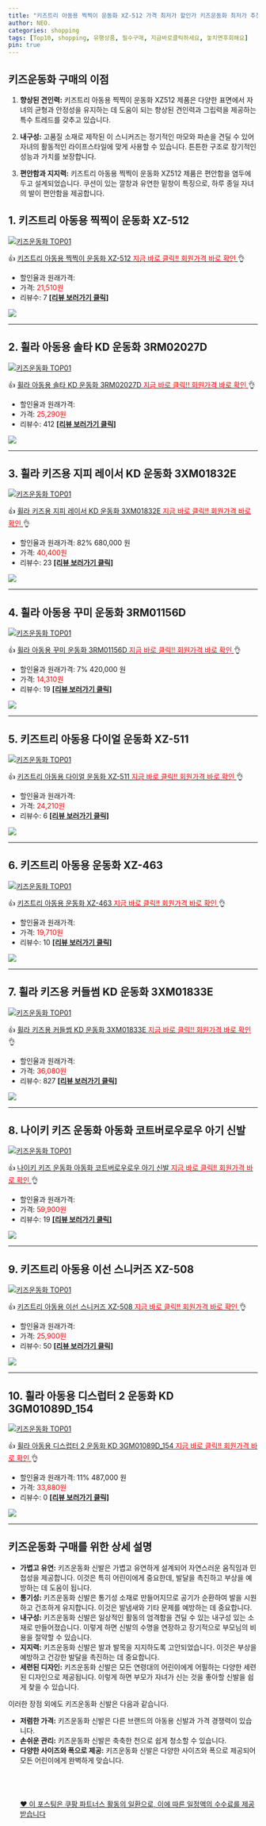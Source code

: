 ```yaml
---
title: "키즈트리 아동용 찍찍이 운동화 XZ-512 가격 최저가 할인가 키즈운동화 최저가 추천 제품 비교"
author: NEO.
categories: shopping
tags: [Top10, shopping, 유행상품, 필수구매, 지금바로클릭하세요, 놓치면후회해요]
pin: true
---
```

## 키즈운동화 구매의 이점
1. **향상된 견인력:** 키즈트리 아동용 찍찍이 운동화 XZ512 제품은 다양한 표면에서 자녀의 균형과 안정성을 유지하는 데 도움이 되는 향상된 견인력과 그립력을 제공하는 특수 트레드를 갖추고 있습니다.

2. **내구성:** 고품질 소재로 제작된 이 스니커즈는 정기적인 마모와 파손을 견딜 수 있어 자녀의 활동적인 라이프스타일에 맞게 사용할 수 있습니다. 튼튼한 구조로 장기적인 성능과 가치를 보장합니다.

3. **편안함과 지지력:** 키즈트리 아동용 찍찍이 운동화 XZ512 제품은 편안함을 염두에 두고 설계되었습니다. 쿠션이 있는 깔창과 유연한 밑창이 특징으로, 하루 종일 자녀의 발이 편안함을 제공합니다.

   

## 1. 키즈트리 아동용 찍찍이 운동화 XZ-512

[![키즈운동화 TOP01](https://thumbnail10.coupangcdn.com/thumbnails/remote/490x490ex/image/retail/images/2023/08/09/16/9/53a9775b-f664-41c6-b82f-b757aa30c8a9.jpg)](https://link.coupang.com/re/AFFSDP?lptag=AF3617701&subid=GithubCoopas&pageKey=7515457297&traceid=V0-153&itemId=19701082224&vendorItemId=86830562469)


👍 [키즈트리 아동용 찍찍이 운동화 XZ-512 <font color=red> 지금 바로 클릭!! 회원가격 바로 확인 </font> ](https://link.coupang.com/re/AFFSDP?lptag=AF3617701&subid=GithubCoopas&pageKey=7515457297&traceid=V0-153&itemId=19701082224&vendorItemId=86830562469) 👌 


- 할인율과 원래가격: 
- 가격: <span style='color:red'>21,510원</span>
- 리뷰수: 7  [**[리뷰 보러가기 클릭]**](https://link.coupang.com/re/AFFSDP?lptag=AF3617701&subid=GithubCoopas&pageKey=7515457297&traceid=V0-153&itemId=19701082224&vendorItemId=86830562469)

[![](/discount_price.png)](https://link.coupang.com/re/AFFSDP?lptag=AF3617701&subid=GithubCoopas&pageKey=7515457297&traceid=V0-153&itemId=19701082224&vendorItemId=86830562469)

---


   

## 2. 휠라 아동용 솔타 KD 운동화 3RM02027D

[![키즈운동화 TOP01](https://thumbnail6.coupangcdn.com/thumbnails/remote/490x490ex/image/rs_quotation_api/iobdn98i/2f89b9dadce84341b8a1cfa9e5a6072f.jpg)](https://link.coupang.com/re/AFFSDP?lptag=AF3617701&subid=GithubCoopas&pageKey=6233035033&traceid=V0-153&itemId=12585528353&vendorItemId=79853511609)


👍 [휠라 아동용 솔타 KD 운동화 3RM02027D <font color=red> 지금 바로 클릭!! 회원가격 바로 확인 </font> ](https://link.coupang.com/re/AFFSDP?lptag=AF3617701&subid=GithubCoopas&pageKey=6233035033&traceid=V0-153&itemId=12585528353&vendorItemId=79853511609) 👌 


- 할인율과 원래가격: 
- 가격: <span style='color:red'>25,290원</span>
- 리뷰수: 412  [**[리뷰 보러가기 클릭]**](https://link.coupang.com/re/AFFSDP?lptag=AF3617701&subid=GithubCoopas&pageKey=6233035033&traceid=V0-153&itemId=12585528353&vendorItemId=79853511609)

[![](/discount_price.png)](https://link.coupang.com/re/AFFSDP?lptag=AF3617701&subid=GithubCoopas&pageKey=6233035033&traceid=V0-153&itemId=12585528353&vendorItemId=79853511609)

---


   

## 3. 휠라 키즈용 지피 레이서 KD 운동화 3XM01832E

[![키즈운동화 TOP01](https://thumbnail8.coupangcdn.com/thumbnails/remote/490x490ex/image/retail/images/5135504074518739-55312f3c-d9a5-4c4b-aa07-44bb7f16f830.png)](https://link.coupang.com/re/AFFSDP?lptag=AF3617701&subid=GithubCoopas&pageKey=6661239112&traceid=V0-153&itemId=15114675066&vendorItemId=82336475152)


👍 [휠라 키즈용 지피 레이서 KD 운동화 3XM01832E <font color=red> 지금 바로 클릭!! 회원가격 바로 확인 </font> ](https://link.coupang.com/re/AFFSDP?lptag=AF3617701&subid=GithubCoopas&pageKey=6661239112&traceid=V0-153&itemId=15114675066&vendorItemId=82336475152) 👌 


- 할인율과 원래가격: 82%  680,000   원
- 가격: <span style='color:red'>40,400원</span>
- 리뷰수: 23  [**[리뷰 보러가기 클릭]**](https://link.coupang.com/re/AFFSDP?lptag=AF3617701&subid=GithubCoopas&pageKey=6661239112&traceid=V0-153&itemId=15114675066&vendorItemId=82336475152)

[![](/discount_price.png)](https://link.coupang.com/re/AFFSDP?lptag=AF3617701&subid=GithubCoopas&pageKey=6661239112&traceid=V0-153&itemId=15114675066&vendorItemId=82336475152)

---


   

## 4. 휠라 아동용 꾸미 운동화 3RM01156D

[![키즈운동화 TOP01](https://thumbnail9.coupangcdn.com/thumbnails/remote/490x490ex/image/rs_quotation_api/2ftcfvoh/26477f4f9935448baf73e5266240b0d8.jpg)](https://link.coupang.com/re/AFFSDP?lptag=AF3617701&subid=GithubCoopas&pageKey=4841307775&traceid=V0-153&itemId=6135140345&vendorItemId=73431417991)


👍 [휠라 아동용 꾸미 운동화 3RM01156D <font color=red> 지금 바로 클릭!! 회원가격 바로 확인 </font> ](https://link.coupang.com/re/AFFSDP?lptag=AF3617701&subid=GithubCoopas&pageKey=4841307775&traceid=V0-153&itemId=6135140345&vendorItemId=73431417991) 👌 


- 할인율과 원래가격: 7%  420,000   원
- 가격: <span style='color:red'>14,310원</span>
- 리뷰수: 19  [**[리뷰 보러가기 클릭]**](https://link.coupang.com/re/AFFSDP?lptag=AF3617701&subid=GithubCoopas&pageKey=4841307775&traceid=V0-153&itemId=6135140345&vendorItemId=73431417991)

[![](/discount_price.png)](https://link.coupang.com/re/AFFSDP?lptag=AF3617701&subid=GithubCoopas&pageKey=4841307775&traceid=V0-153&itemId=6135140345&vendorItemId=73431417991)

---


   

## 5. 키즈트리 아동용 다이얼 운동화 XZ-511

[![키즈운동화 TOP01](https://thumbnail7.coupangcdn.com/thumbnails/remote/490x490ex/image/retail/images/2023/08/09/16/6/912ff86e-9354-4a1c-bd5f-6f3a8f64b764.jpg)](https://link.coupang.com/re/AFFSDP?lptag=AF3617701&subid=GithubCoopas&pageKey=7515457113&traceid=V0-153&itemId=19701081323&vendorItemId=86830555216)


👍 [키즈트리 아동용 다이얼 운동화 XZ-511 <font color=red> 지금 바로 클릭!! 회원가격 바로 확인 </font> ](https://link.coupang.com/re/AFFSDP?lptag=AF3617701&subid=GithubCoopas&pageKey=7515457113&traceid=V0-153&itemId=19701081323&vendorItemId=86830555216) 👌 


- 할인율과 원래가격: 
- 가격: <span style='color:red'>24,210원</span>
- 리뷰수: 6  [**[리뷰 보러가기 클릭]**](https://link.coupang.com/re/AFFSDP?lptag=AF3617701&subid=GithubCoopas&pageKey=7515457113&traceid=V0-153&itemId=19701081323&vendorItemId=86830555216)

[![](/discount_price.png)](https://link.coupang.com/re/AFFSDP?lptag=AF3617701&subid=GithubCoopas&pageKey=7515457113&traceid=V0-153&itemId=19701081323&vendorItemId=86830555216)

---


   

## 6. 키즈트리 아동용 운동화 XZ-463

[![키즈운동화 TOP01](https://thumbnail7.coupangcdn.com/thumbnails/remote/490x490ex/image/rs_quotation_api/chb8hach/8b0b95744a524556b15c683147e27636.jpg)](https://link.coupang.com/re/AFFSDP?lptag=AF3617701&subid=GithubCoopas&pageKey=6063966773&traceid=V0-153&itemId=11163948051&vendorItemId=78442080306)


👍 [키즈트리 아동용 운동화 XZ-463 <font color=red> 지금 바로 클릭!! 회원가격 바로 확인 </font> ](https://link.coupang.com/re/AFFSDP?lptag=AF3617701&subid=GithubCoopas&pageKey=6063966773&traceid=V0-153&itemId=11163948051&vendorItemId=78442080306) 👌 


- 할인율과 원래가격: 
- 가격: <span style='color:red'>19,710원</span>
- 리뷰수: 10  [**[리뷰 보러가기 클릭]**](https://link.coupang.com/re/AFFSDP?lptag=AF3617701&subid=GithubCoopas&pageKey=6063966773&traceid=V0-153&itemId=11163948051&vendorItemId=78442080306)

[![](/discount_price.png)](https://link.coupang.com/re/AFFSDP?lptag=AF3617701&subid=GithubCoopas&pageKey=6063966773&traceid=V0-153&itemId=11163948051&vendorItemId=78442080306)

---


   

## 7. 휠라 키즈용 커들썸 KD 운동화 3XM01833E

[![키즈운동화 TOP01](https://thumbnail9.coupangcdn.com/thumbnails/remote/490x490ex/image/retail/images/5137998981080265-c47b78b1-c4db-4c82-a4d2-6c33019b1314.jpg)](https://link.coupang.com/re/AFFSDP?lptag=AF3617701&subid=GithubCoopas&pageKey=6624648635&traceid=V0-153&itemId=15076384828&vendorItemId=82298602991)


👍 [휠라 키즈용 커들썸 KD 운동화 3XM01833E <font color=red> 지금 바로 클릭!! 회원가격 바로 확인 </font> ](https://link.coupang.com/re/AFFSDP?lptag=AF3617701&subid=GithubCoopas&pageKey=6624648635&traceid=V0-153&itemId=15076384828&vendorItemId=82298602991) 👌 


- 할인율과 원래가격: 
- 가격: <span style='color:red'>36,080원</span>
- 리뷰수: 827  [**[리뷰 보러가기 클릭]**](https://link.coupang.com/re/AFFSDP?lptag=AF3617701&subid=GithubCoopas&pageKey=6624648635&traceid=V0-153&itemId=15076384828&vendorItemId=82298602991)

[![](/discount_price.png)](https://link.coupang.com/re/AFFSDP?lptag=AF3617701&subid=GithubCoopas&pageKey=6624648635&traceid=V0-153&itemId=15076384828&vendorItemId=82298602991)

---


   

## 8. 나이키 키즈 운동화 아동화 코트버로우로우 아기 신발

[![키즈운동화 TOP01](https://thumbnail7.coupangcdn.com/thumbnails/remote/490x490ex/image/vendor_inventory/a9d3/7e29c10615840daa10c0f67f9c2f70b2afab9fe01822aa8aa4279694201c.png)](https://link.coupang.com/re/AFFSDP?lptag=AF3617701&subid=GithubCoopas&pageKey=7760137653&traceid=V0-153&itemId=20924432485&vendorItemId=88069892965)


👍 [나이키 키즈 운동화 아동화 코트버로우로우 아기 신발 <font color=red> 지금 바로 클릭!! 회원가격 바로 확인 </font> ](https://link.coupang.com/re/AFFSDP?lptag=AF3617701&subid=GithubCoopas&pageKey=7760137653&traceid=V0-153&itemId=20924432485&vendorItemId=88069892965) 👌 


- 할인율과 원래가격: 
- 가격: <span style='color:red'>59,900원</span>
- 리뷰수: 19  [**[리뷰 보러가기 클릭]**](https://link.coupang.com/re/AFFSDP?lptag=AF3617701&subid=GithubCoopas&pageKey=7760137653&traceid=V0-153&itemId=20924432485&vendorItemId=88069892965)

[![](/discount_price.png)](https://link.coupang.com/re/AFFSDP?lptag=AF3617701&subid=GithubCoopas&pageKey=7760137653&traceid=V0-153&itemId=20924432485&vendorItemId=88069892965)

---


   

## 9. 키즈트리 아동용 이선 스니커즈 XZ-508

[![키즈운동화 TOP01](https://thumbnail10.coupangcdn.com/thumbnails/remote/490x490ex/image/rs_quotation_api/b1k7jj6g/64dd7ae488824a0b88e32b94b7ed1dbe.jpg)](https://link.coupang.com/re/AFFSDP?lptag=AF3617701&subid=GithubCoopas&pageKey=7232893353&traceid=V0-153&itemId=18357622513&vendorItemId=85501424867)


👍 [키즈트리 아동용 이선 스니커즈 XZ-508 <font color=red> 지금 바로 클릭!! 회원가격 바로 확인 </font> ](https://link.coupang.com/re/AFFSDP?lptag=AF3617701&subid=GithubCoopas&pageKey=7232893353&traceid=V0-153&itemId=18357622513&vendorItemId=85501424867) 👌 


- 할인율과 원래가격: 
- 가격: <span style='color:red'>25,900원</span>
- 리뷰수: 50  [**[리뷰 보러가기 클릭]**](https://link.coupang.com/re/AFFSDP?lptag=AF3617701&subid=GithubCoopas&pageKey=7232893353&traceid=V0-153&itemId=18357622513&vendorItemId=85501424867)

[![](/discount_price.png)](https://link.coupang.com/re/AFFSDP?lptag=AF3617701&subid=GithubCoopas&pageKey=7232893353&traceid=V0-153&itemId=18357622513&vendorItemId=85501424867)

---


   

## 10. 휠라 아동용 디스럽터 2 운동화 KD 3GM01089D_154

[![키즈운동화 TOP01](https://thumbnail7.coupangcdn.com/thumbnails/remote/490x490ex/image/retail/images/4975069504904184-24201191-82d2-4016-b504-8159529b06e5.jpg)](https://link.coupang.com/re/AFFSDP?lptag=AF3617701&subid=GithubCoopas&pageKey=6238941839&traceid=V0-153&itemId=12582094523&vendorItemId=79850102027)


👍 [휠라 아동용 디스럽터 2 운동화 KD 3GM01089D_154 <font color=red> 지금 바로 클릭!! 회원가격 바로 확인 </font> ](https://link.coupang.com/re/AFFSDP?lptag=AF3617701&subid=GithubCoopas&pageKey=6238941839&traceid=V0-153&itemId=12582094523&vendorItemId=79850102027) 👌 


- 할인율과 원래가격: 11%  487,000   원
- 가격: <span style='color:red'>33,880원</span>
- 리뷰수: 0  [**[리뷰 보러가기 클릭]**](https://link.coupang.com/re/AFFSDP?lptag=AF3617701&subid=GithubCoopas&pageKey=6238941839&traceid=V0-153&itemId=12582094523&vendorItemId=79850102027)

[![](/discount_price.png)](https://link.coupang.com/re/AFFSDP?lptag=AF3617701&subid=GithubCoopas&pageKey=6238941839&traceid=V0-153&itemId=12582094523&vendorItemId=79850102027)

---
## 키즈운동화 구매를 위한 상세 설명
* **가볍고 유연:** 키즈운동화 신발은 가볍고 유연하게 설계되어 자연스러운 움직임과 민첩성을 제공합니다. 이것은 특히 어린이에게 중요한데, 발달을 촉진하고 부상을 예방하는 데 도움이 됩니다.
* **통기성:** 키즈운동화 신발은 통기성 소재로 만들어지므로 공기가 순환하여 발을 시원하고 건조하게 유지합니다. 이것은 발냄새와 기타 문제를 예방하는 데 중요합니다.
* **내구성:** 키즈운동화 신발은 일상적인 활동의 엄격함을 견딜 수 있는 내구성 있는 소재로 만들어졌습니다. 이렇게 하면 신발의 수명을 연장하고 장기적으로 부모님의 비용을 절약할 수 있습니다.
* **지지력:** 키즈운동화 신발은 발과 발목을 지지하도록 고안되었습니다. 이것은 부상을 예방하고 건강한 발달을 촉진하는 데 중요합니다.
* **세련된 디자인:** 키즈운동화 신발은 모든 연령대의 어린이에게 어필하는 다양한 세련된 디자인으로 제공됩니다. 이렇게 하면 부모가 자녀가 신는 것을 좋아할 신발을 쉽게 찾을 수 있습니다.

이러한 장점 외에도 키즈운동화 신발은 다음과 같습니다.

* **저렴한 가격:** 키즈운동화 신발은 다른 브랜드의 아동용 신발과 가격 경쟁력이 있습니다.
* **손쉬운 관리:** 키즈운동화 신발은 축축한 천으로 쉽게 청소할 수 있습니다.
* **다양한 사이즈와 폭으로 제공:** 키즈운동화 신발은 다양한 사이즈와 폭으로 제공되어 모든 어린이에게 완벽하게 맞습니다.<br><br><br><br><br> [ ❤  이 포스팅은 쿠팡 파트너스 활동의 일환으로, 이에 따른 일정액의 수수료를 제공받습니다](https://link.coupang.com/a/bcEFyh)